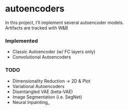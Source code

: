 # autoencoders

In this project, I'll implement several autoencoder models.  
Artifacts are tracked with W&B

### Implemented

- Classic Autoencoder (w/ FC layers only)
- Convolutional Autoencoders

### TODO

- Dimensionality Reduction -> 2D & Plot
- Variational Autoencoders
- Disentangled VAE (beta-VAE)
- Image Segmentation (i.e. SegNet)
- Neural Inpainting\_
